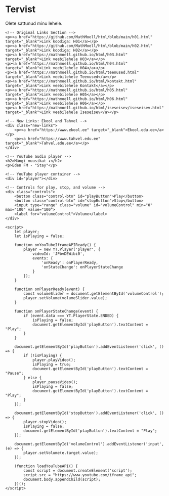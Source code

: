 <!DOCTYPE html>
<html lang="en">
<head>
    <meta charset="UTF-8">
    <meta name="viewport" content="width=device-width, initial-scale=1.0">
    <title>My GitHub Page</title>
    <!-- Link to the external CSS file -->
    <link rel="stylesheet" href="styles.css">
</head>
<body>
    <h1>Tervist</h1>
    <p>Olete sattunud minu lehele.</p>

    <!-- Original Links Section -->
    <p><a href="https://github.com/MathMoell/html/blob/main/h01.html" target="_blank">Link koodiga: H01</a></p>
    <p><a href="https://github.com/MathMoell/html/blob/main/h02.html" target="_blank">Link koodiga: H02</a></p>
    <p><a href="https://mathmoell.github.io/html/h03.html" target="_blank">Link veebilehele H03</a></p>
    <p><a href="https://mathmoell.github.io/html/h04.html" target="_blank">Link veebilehele H04</a></p>
    <p><a href="https://mathmoell.github.io/html/teenused.html" target="_blank">Link veebilehele Teenused</a></p>
    <p><a href="https://mathmoell.github.io/html/kontakt.html" target="_blank">Link veebilehele Kontakt</a></p>
    <p><a href="https://mathmoell.github.io/html/h05.html" target="_blank">Link veebilehele H05</a></p>
    <p><a href="https://mathmoell.github.io/html/h06.html" target="_blank">Link veebilehele H06</a></p>
    <p><a href="https://mathmoell.github.io/html/iseseisev/iseseisev.html" target="_blank">Link veebilehele Iseseisev</a></p>

    <!-- New Links: Ekool and Tahvel -->
    <div class="new-links">
        <p><a href="https://www.ekool.ee" target="_blank">Ekool.edu.ee</a></p>
        <p><a href="https://www.tahvel.edu.ee" target="_blank">Tahvel.edu.ee</a></p>
    </div>

    <!-- YouTube audio player -->
    <h2>Mängi muusikat ↓</h2>
    <p>Eden FM - "Stay"</p>
    
    <!-- YouTube player container -->
    <div id="player"></div>

    <!-- Controls for play, stop, and volume -->
    <div class="controls">
        <button class="control-btn" id="playButton">Play</button>
        <button class="control-btn" id="stopButton">Stop</button>
        <input type="range" class="volume" id="volumeControl" min="0" max="100" value="100">
        <label for="volumeControl">Volume</label>
    </div>

    <script>
        let player;
        let isPlaying = false;

        function onYouTubeIframeAPIReady() {
            player = new YT.Player('player', {
                videoId: 'JPbvDEWibi0',
                events: {
                    'onReady': onPlayerReady,
                    'onStateChange': onPlayerStateChange
                }
            });
        }

        function onPlayerReady(event) {
            const volumeSlider = document.getElementById('volumeControl');
            player.setVolume(volumeSlider.value);
        }

        function onPlayerStateChange(event) {
            if (event.data === YT.PlayerState.ENDED) {
                isPlaying = false;
                document.getElementById('playButton').textContent = "Play";
            }
        }

        document.getElementById('playButton').addEventListener('click', () => {
            if (!isPlaying) {
                player.playVideo();
                isPlaying = true;
                document.getElementById('playButton').textContent = "Pause";
            } else {
                player.pauseVideo();
                isPlaying = false;
                document.getElementById('playButton').textContent = "Play";
            }
        });

        document.getElementById('stopButton').addEventListener('click', () => {
            player.stopVideo();
            isPlaying = false;
            document.getElementById('playButton').textContent = "Play";
        });

        document.getElementById('volumeControl').addEventListener('input', (e) => {
            player.setVolume(e.target.value);
        });

        (function loadYouTubeAPI() {
            const script = document.createElement('script');
            script.src = "https://www.youtube.com/iframe_api";
            document.body.appendChild(script);
        })();
    </script>
</body>
</html>
